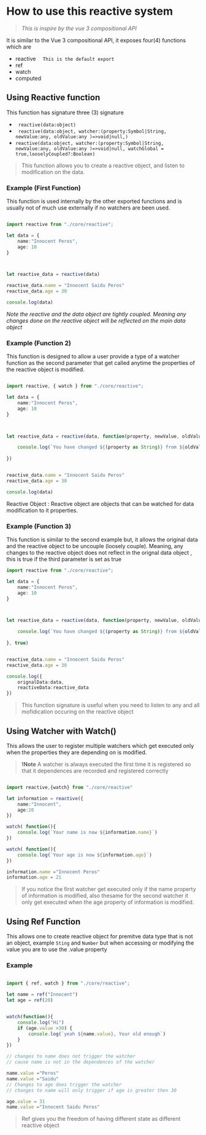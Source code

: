 # How to use this reactive system
> *This is inspire by the vue 3 compositional API*

It is similar to the Vue 3 compositional API, it exposes four(4) functions which are
* reactive   ```  This is the default export```
* ref
* watch
* computed

## Using Reactive function
This function has signature three (3) signature  
* ` reactive(data:object)`
* ` reactive(data:object, watcher:(property:Symbol|String, newValue:any, oldValue:any )=>void|null,)`
* `reactive(data:object, watcher:(property:Symbol|String, newValue:any, oldValue:any )=>void|null, watchGlobal = true,looselyCoupled?:Boolean)`
  

>This function allows you to create a reactive object, and listen to modification on the data.

### Example (First Function)

This function is used internally by the other exported functions and is usually not of much use externally if no watchers are been used.

```typescript

import reactive from "./core/reactive";

let data = {
    name:"Innocent Peros",
    age: 10
}



let reactive_data = reactive(data)

reactive_data.name = "Innocent Saidu Peros"
reactive_data.age = 30

console.log(data)
```

*Note the reactive and the data object are tightly coupled. Meaning any changes done on the reactive object will be reflected on the main data object*

### Example (Function 2)

This function is designed to allow a user provide a type of a watcher function as the second parameter that get called anytime the properties of the reactive object is modified.

```ts

import reactive, { watch } from "./core/reactive";

let data = {
    name:"Innocent Peros",
    age: 10
}



let reactive_data = reactive(data, function(property, newValue, oldValue){

    console.log(`You have changed ${(property as String)} from ${oldValue} to ${newValue}`)
    
})


reactive_data.name = "Innocent Saidu Peros"
reactive_data.age = 30

console.log(data)

```

[^1]: Reactive object are objects that can be watched for data modification to it properties.


Reactive Object
: Reactive object are objects that can be watched for data modification to it properties.



### Example (Function 3)

This function is similar to the second example but, it allows the original data and the reactive object to be uncouple (loosely couple). Meaning, any changes to the reactive object does not reflect in the orignal data object
, this is true if the third parameter is set as true
```ts
import reactive from "./core/reactive";

let data = {
    name:"Innocent Peros",
    age: 10
}



let reactive_data = reactive(data, function(property, newValue, oldValue){

    console.log(`You have changed ${(property as String)} from ${oldValue} to ${newValue}`)
    
}, true)


reactive_data.name = "Innocent Saidu Peros"
reactive_data.age = 30

console.log({
    orignalData:data,
    reactiveData:reactive_data
})
```
>This function signature is useful when you need to listen to any and all mofidication occuring on the reactive object


## Using Watcher with Watch()
This allows the user to register multiple watchers which get executed only when the properties they are depending on is modified. 

>**!Note** A watcher is always executed the first time it is registered so that it dependences are recorded and registered correctly


```ts

import reactive,{watch} from "./core/reactive"

let information = reactive({
    name:"Innocent",
    age:20
})

watch( function(){
    console.log(`Your name is now ${information.name}`)
})

watch( function(){
    console.log(`Your age is now ${information.age}`)
})

information.name ="Innocent Peros"
information.age = 21


```
> If you notice the first watcher get executed only if the name property of information is modified, also thesame for the second watcher it only get executed when the age property of information is modified.

## Using Ref Function
This allows one to create reactive object for premitve data type that is not an object, example `Sting` and `Number` but when accessing or modifying the value you are to use the .value property

### Example

```ts

import { ref, watch } from "./core/reactive";

let name = ref("Innocent")
let age = ref(20)


watch(function(){
    console.log("Hi")
    if (age.value >30) {
        console.log(`yeah ${name.value}, Your old enough`)
    }
})

// changes to name does not trigger the watcher
// cause name is not in the dependences of the watcher 

name.value ="Peros"
name.value ="Saidu"
// Changes to age does trigger the watcher
// changes to name will only trigger if age is greater then 30

age.value = 31
name.value ="Innocent Saidu Peros"


```
>Ref gives you the freedom of having different state as different reactive object

